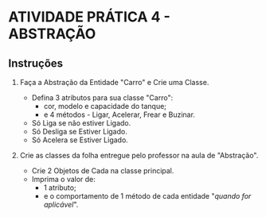 ATIVIDADE PRÁTICA 4 - ABSTRAÇÃO
===
Instruções
----
1. Faça a Abstração da Entidade "Carro" e Crie uma Classe.
    - Defina 3 atributos para sua classe "Carro":
        - cor, modelo e capacidade do tanque; 
        - e 4 métodos - Ligar, Acelerar, Frear e Buzinar.
    - Só Liga se não estiver Ligado.
    - Só Desliga se Estiver Ligado.
    - Só Acelera se Estiver Ligado.

2. Crie as classes da folha entregue pelo professor na aula de "Abstração".
    - Crie 2 Objetos de Cada na classe principal.
    - Imprima o valor de:
        - 1 atributo;
        - e o comportamento de 1 método de cada entidade "*quando for aplicável*".